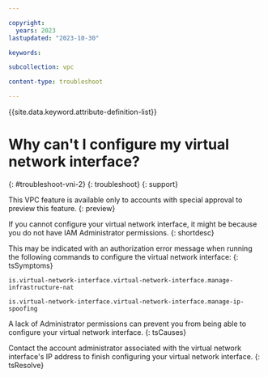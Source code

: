 ```yaml
---

copyright:
  years: 2023
lastupdated: "2023-10-30"

keywords:

subcollection: vpc

content-type: troubleshoot

---
```


{{site.data.keyword.attribute-definition-list}}

# Why can't I configure my virtual network interface?
{: #troubleshoot-vni-2}
{: troubleshoot}
{: support}

This VPC feature is available only to accounts with special approval to preview this feature.
{: preview}

If you cannot configure your virtual network interface, it might be because you do not have IAM Administrator permissions.
{: shortdesc}

This may be indicated with an authorization error message when running the following commands to configure the virtual network interface:
{: tsSymptoms}

`is.virtual-network-interface.virtual-network-interface.manage-infrastructure-nat`

`is.virtual-network-interface.virtual-network-interface.manage-ip-spoofing`

A lack of Administrator permissions can prevent you from being able to configure your virtual network interface.
{: tsCauses}

Contact the account administrator associated with the virtual network interface's IP address to finish configuring your virtual network interface.
{: tsResolve}
